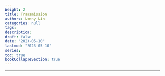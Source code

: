 ```yaml
---
Weight: 2
title: Transmission
authors: Lenny Lin
categories: null
tags: 
description: 
draft: false
date: "2023-05-10"
lastmod: "2023-05-10"
series:
toc: true
bookCollapseSection: true
---
```



<!--more-->

---




